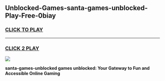 
## Unblocked-Games-santa-games-unblocked-Play-Free-0biay
<h3>
<a href="https://premium76.site?title=santa-games-unblocked&ref=18A1">CLICK TO PLAY</a></h3>
<hr>

<h3>
<a href="https://premium76.site?title=santa-games-unblocked&ref=18A1">CLICK 2 PLAY</a>
  
</h3>

<a href="https://premium76.site?title=santa-games-unblocked&ref=18A1"><img src="https://clearcache.store/games.png"></a>


**santa-games-unblocked games unblocked: Your Gateway to Fun and Accessible Online Gaming**
